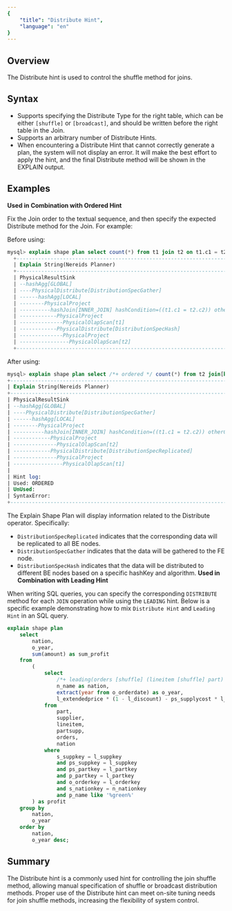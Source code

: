 ```yaml
---
{
    "title": "Distribute Hint",
    "language": "en"
}
---
```


<!-- 
Licensed to the Apache Software Foundation (ASF) under one
or more contributor license agreements.  See the NOTICE file
distributed with this work for additional information
regarding copyright ownership.  The ASF licenses this file
to you under the Apache License, Version 2.0 (the
"License"); you may not use this file except in compliance
with the License.  You may obtain a copy of the License at

  http://www.apache.org/licenses/LICENSE-2.0

Unless required by applicable law or agreed to in writing,
software distributed under the License is distributed on an
"AS IS" BASIS, WITHOUT WARRANTIES OR CONDITIONS OF ANY
KIND, either express or implied.  See the License for the
specific language governing permissions and limitations
under the License.
-->

## Overview

The Distribute hint is used to control the shuffle method for joins.

## Syntax

- Supports specifying the Distribute Type for the right table, which can be either `[shuffle]` or `[broadcast]`, and should be written before the right table in the Join.
- Supports an arbitrary number of Distribute Hints.
- When encountering a Distribute Hint that cannot correctly generate a plan, the system will not display an error. It will make the best effort to apply the hint, and the final Distribute method will be shown in the EXPLAIN output.

## Examples

**Used in Combination with Ordered Hint**

Fix the Join order to the textual sequence, and then specify the expected Distribute method for the Join. For example:  

Before using:  

```sql
mysql> explain shape plan select count(*) from t1 join t2 on t1.c1 = t2.c2;
  +----------------------------------------------------------------------------------+
  | Explain String(Nereids Planner)                                                  |
  +----------------------------------------------------------------------------------+
  | PhysicalResultSink                                                               |
  | --hashAgg[GLOBAL]                                                                |
  | ----PhysicalDistribute[DistributionSpecGather]                                   |
  | ------hashAgg[LOCAL]                                                             |
  | --------PhysicalProject                                                          |
  | ----------hashJoin[INNER_JOIN] hashCondition=((t1.c1 = t2.c2)) otherCondition=() |
  | ------------PhysicalProject                                                      |
  | --------------PhysicalOlapScan[t1]                                               |
  | ------------PhysicalDistribute[DistributionSpecHash]                             |
  | --------------PhysicalProject                                                    |
  | ----------------PhysicalOlapScan[t2]                                             |
  +----------------------------------------------------------------------------------+
```

After using:

```sql
mysql> explain shape plan select /*+ ordered */ count(*) from t2 join[broadcast] t1 on t1.c1 = t2.c2;
+----------------------------------------------------------------------------------+
| Explain String(Nereids Planner)                                                  |
+----------------------------------------------------------------------------------+
| PhysicalResultSink                                                               |
| --hashAgg[GLOBAL]                                                                |
| ----PhysicalDistribute[DistributionSpecGather]                                   |
| ------hashAgg[LOCAL]                                                             |
| --------PhysicalProject                                                          |
| ----------hashJoin[INNER_JOIN] hashCondition=((t1.c1 = t2.c2)) otherCondition=() |
| ------------PhysicalProject                                                      |
| --------------PhysicalOlapScan[t2]                                               |
| ------------PhysicalDistribute[DistributionSpecReplicated]                       |
| --------------PhysicalProject                                                    |
| ----------------PhysicalOlapScan[t1]                                             |
|                                                                                  |
| Hint log:                                                                        |
| Used: ORDERED                                                                    |
| UnUsed:                                                                          |
| SyntaxError:                                                                     |
+----------------------------------------------------------------------------------+
```

The Explain Shape Plan will display information related to the Distribute operator. Specifically:

- `DistributionSpecReplicated` indicates that the corresponding data will be replicated to all BE nodes.
- `DistributionSpecGather` indicates that the data will be gathered to the FE node.
- `DistributionSpecHash` indicates that the data will be distributed to different BE nodes based on a specific hashKey and algorithm.
**Used in Combination with Leading Hint**

When writing SQL queries, you can specify the corresponding `DISTRIBUTE` method for each `JOIN` operation while using the `LEADING` hint. Below is a specific example demonstrating how to mix `Distribute Hint` and `Leading Hint` in an SQL query.

```sql
explain shape plan
    select 
        nation,
        o_year,
        sum(amount) as sum_profit
    from
        (
            select
                /*+ leading(orders [shuffle] (lineitem [shuffle] part) [shuffle] (supplier [broadcast] nation) [shuffle] partsupp) */
                n_name as nation,
                extract(year from o_orderdate) as o_year,
                l_extendedprice * (1 - l_discount) - ps_supplycost * l_quantity as amount
            from
                part,
                supplier,
                lineitem,
                partsupp,
                orders,
                nation
            where
                s_suppkey = l_suppkey
                and ps_suppkey = l_suppkey
                and ps_partkey = l_partkey
                and p_partkey = l_partkey
                and o_orderkey = l_orderkey
                and s_nationkey = n_nationkey
                and p_name like '%green%'
        ) as profit
    group by
        nation,
        o_year
    order by
        nation,
        o_year desc;
```

## Summary

The Distribute hint is a commonly used hint for controlling the join shuffle method, allowing manual specification of shuffle or broadcast distribution methods. Proper use of the Distribute hint can meet on-site tuning needs for join shuffle methods, increasing the flexibility of system control.
